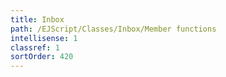 ```yaml
---
title: Inbox
path: /EJScript/Classes/Inbox/Member functions
intellisense: 1
classref: 1
sortOrder: 420
---
```





